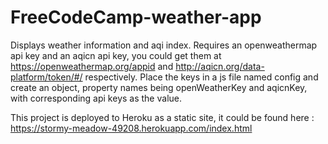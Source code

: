 # FreeCodeCamp-weather-app
Displays weather information and aqi index.
Requires an openweathermap api key and an aqicn api key, you could get them at https://openweathermap.org/appid 
and http://aqicn.org/data-platform/token/#/ respectively.
Place the keys in a js file named config and create an object, property names being openWeatherKey and aqicnKey, 
with corresponding api keys as the value.

This project is deployed to Heroku as a static site, it could be found here : https://stormy-meadow-49208.herokuapp.com/index.html
